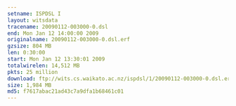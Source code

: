 ```yaml
---
setname: ISPDSL I
layout: witsdata
tracename: 20090112-003000-0.dsl
end: Mon Jan 12 14:00:00 2009
originalname: 20090112-003000-0.dsl.erf
gzsize: 804 MB
len: 0:30:00
start: Mon Jan 12 13:30:01 2009
totalwirelen: 14,512 MB
pkts: 25 million
download: ftp://wits.cs.waikato.ac.nz/ispdsl/1/20090112-003000-0.dsl.erf.gz
size: 1,984 MB
md5: f7617abac21ad43c7a9dfa1b68461c01
---
```


